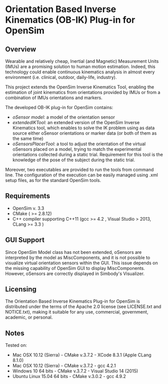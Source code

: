 Orientation Based Inverse Kinematics (OB-IK) Plug-in for OpenSim
================================================================


Overview
--------
Wearable and relatively cheap, Inertial (and Magnetic) Measurement Units (IMUs) are a promising solution to human motion estimation. Indeed, this technology could enable continuous kinematics analysis in almost every environment (i.e. clinical, outdoor, daily-life, industry).

This project extends the OpenSim Inverse Kinematics Tool, enabling the estimation of joint kinematics from orientations provided by IMUs or from a combination of IMUs orientations and markers.


The developed OB-IK plug-in for OpenSim contains:

+ *oSensor model*: a model of the orientation sensor
+ *extendedIKTool*: an extended version of the OpenSim Inverse Kinematics tool, which enables to solve the IK problem using as data source either oSensor orientations or marker data (or both of them as the same time)
+ *oSensorsPlacerTool*: a tool to adjust the orientation of the virtual oSensors placed on a model, trying to match the experimental orientations collected during a static trial. Requirement for this tool is the knowledge of the pose of the subject during the static trial.


Moreover, two executables are provided to run the tools from command line. The configuration of the execution can be easily managed using .xml setup files, as for the standard OpenSim tools.


Requirements
-----------
+ OpenSim v. 3.3
+ CMake ( >= 2.8.12)
+ C++ compiler supporting C++11 (gcc >= 4.2 , Visual Studio > 2013, CLang >= 3.3 )


GUI Support
-----------
Since OpenSim Model class has not been extended, oSensors are interpreted by the model as MiscComponents, and it is not possible to visualize virtual orientation sensors within the GUI. This issue depends on the missing capability of OpenSim GUI to display MiscComponents.
However, oSensors are correctly displayed in Simbody's Visualizer.


Licensing
--------------
The Orientation Based Inverse Kinematics Plug-in for OpenSim is distributed under the terms of the Apache 2.0 license (see LICENSE.txt and NOTICE.txt), making it suitable for any use, commercial, government, academic, or personal.


Notes
--------
Tested on:

+ Mac OSX 10.12 (Sierra) - CMake v.3.7.2 - XCode 8.3.1 (Apple CLang 8.1.0)
+ Mac OSX 10.12 (Sierra) - CMake v.3.7.2 - gcc 4.2.1
+ Windows 10 64 bits - CMake v.3.7.2 - Visual Studio 14 (2015)
+ Ubuntu Linux 15.04 64 bits - CMake v.3.0.2 - gcc 4.9.2
